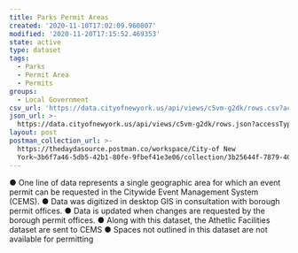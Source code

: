 ```yaml
---
title: Parks Permit Areas
created: '2020-11-10T17:02:09.960807'
modified: '2020-11-20T17:15:52.469353'
state: active
type: dataset
tags:
  - Parks
  - Permit Area
  - Permits
groups:
  - Local Government
csv_url: 'https://data.cityofnewyork.us/api/views/c5vm-g2dk/rows.csv?accessType=DOWNLOAD'
json_url: >-
  https://data.cityofnewyork.us/api/views/c5vm-g2dk/rows.json?accessType=DOWNLOAD
layout: post
postman_collection_url: >-
  https://thedaydasource.postman.co/workspace/City-of New
  York~3b6f7a46-5db5-42b1-80fe-9fbef41e3e06/collection/3b25644f-7879-407f-a18f-867a3f19b848
---
```

● One line of data represents a single geographic area for which an event permit can be requested in the Citywide Event Management System (CEMS).
● Data was digitized in desktop GIS in consultation with borough permit offices.
● Data is updated when changes are requested by the borough permit offices.
● Along with this dataset, the Athetlic Facilities dataset are sent to CEMS
● Spaces not outlined in this dataset are not available for permitting
